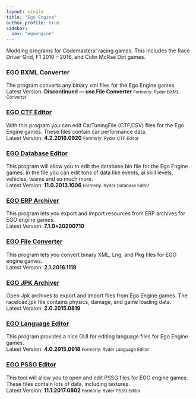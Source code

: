 ```yaml
---
layout: single
title: "Ego Engine"
author_profile: true
sidebar:
  nav: "egoengine"
---
```


<p>Modding programs for Codemasters’ racing games. This includes the Race Driver Grid, F1 2010 – 2016, and Colin McRae Dirt games.</p>

<h3>EGO BXML Converter</h3>
<p>The program converts any binary xml files for the Ego Engine games.<br />
Latest Version: <strong>Discontinued &#8212; use File Converter</strong> <small>Formerly: Ryder BXML Converter</small></p>
<h3><a name="EgoCTFEditor" href="https://ryder25.itch.io/ego-ctf-editor" target="_blank">EGO CTF Editor</a></h3>
<p>With this program you can edit CarTuningFile (CTF,CSV) files for the Ego Engine games. These files contain car performance data.<br />
Latest Version: <strong>4.2.2016.0920</strong> <small>Formerly: Ryder CTF Editor</small></p>
<h3><a name="EgoDatabaseEditor" href="https://ryder25.itch.io/ego-database-editor" target="_blank">EGO Database Editor</a></h3>
<p>This program will allow you to edit the database.bin file for the Ego Engine games. In the file you can edit tons of data like events, ai skill levels, vehicles, teams and so much more.<br />
Latest Version: <strong>11.0.2013.1006</strong> <small>Formerly: Ryder Database Editor</small></p>
<h3><a name="EgoERPArchiver" href="https://ryder25.itch.io/ego-erp-archiver" target="_blank">EGO ERP Archiver</a></h3>
<p>This program lets you export and import resources from ERP archives for EGO engine games.<br />
Latest Version: <strong>7.1.0+20200710</strong></p>
<h3><a name="EgoFileConverter" href="https://ryder25.itch.io/ego-file-converter" target="_blank">EGO File Converter</a></h3>
<p>This program lets you convert binary XML, Lng, and Pkg files for EGO engine games.<br />
Latest Version: <strong>2.1.2016.1119</strong></p>
<h3><a name="EgoJPKArchiver" href="https://ryder25.itch.io/ego-jpk-archiver" target="_blank">EGO JPK Archiver</a></h3>
<p>Open Jpk archives to export and import files from Ego Engine games. The raceload.jpk file contains physics, damage, and game loading data.<br />
Latest Version: <strong>2.0.2015.0819</strong></p>
<h3><a name="EgoLanguageEditor" href="https://ryder25.itch.io/ego-language-editor" target="_blank">EGO Language Editor</a></h3>
<p>This program provides a nice GUI for editing language files for Ego Engine games.<br />
Latest Version: <strong>4.0.2015.0918</strong> <small>Formerly: Ryder Language Editor</small></p>
<h3><a name="EgoPSSGEditor" href="https://ryder25.itch.io/ego-pssg-editor" target="_blank">EGO PSSG Editor</a></h3>
<p>This tool will allow you to open and edit PSSG files for EGO engine games. These files contain lots of data, including textures.<br />
Latest Version: <strong>11.1.2017.0802</strong> <small>Formerly: Ryder PSSG Editor</small></p>